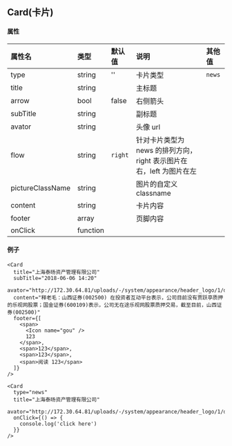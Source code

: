 ## Card(卡片)

#### 属性

| 属性名           | 类型     | 默认值  | 说明                                                                 | 其他值 |
| :--------------- | :------- | :------ | :------------------------------------------------------------------- | :----- |
| type             | string   | ''      | 卡片类型                                                             | `news` |
| title            | string   |         | 主标题                                                               |
| arrow            | bool     | false   | 右侧箭头                                                             |        |
| subTitle         | string   |         | 副标题                                                               |
| avator           | string   |         | 头像 url                                                             |
| flow             | string   | `right` | 针对卡片类型为 news 的排列方向， right 表示图片在右，left 为图片在左 |
| pictureClassName | string   |         | 图片的自定义 classname                                               |
| content          | string   |         | 卡片内容                                                             |
| footer           | array    |         | 页脚内容                                                             |
| onClick          | function |         |                                                                      |

#### 例子

```
<Card
  title="上海泰旸资产管理有限公司"
  subTitle="2018-06-06 14:20"
  avator="http://172.30.64.81/uploads/-/system/appearance/header_logo/1/dfcf.png"
  content="释老毛：山西证券(002500) 在投资者互动平台表示，公司目前没有贾跃亭质押的乐视网股票；国金证券(600109)表示，公司无在途乐视网股票质押交易，截至目前，山西证券(002500)"
  footer={[
    <span>
      <Icon name="gou" />
      123
    </span>,
    <span>123</span>,
    <span>123</span>,
    <span>阅读 123</span>
  ]}
/>

<Card
  type="news"
  title="上海泰旸资产管理有限公司"
  avator="http://172.30.64.81/uploads/-/system/appearance/header_logo/1/dfcf.png"
  onClick={() => {
    console.log('click here')
  }}
/>
```
